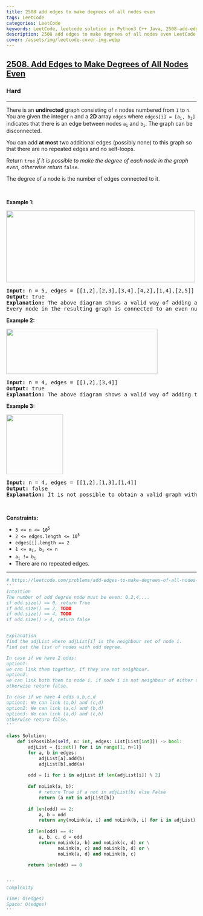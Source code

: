 ```yaml
---
title: 2508 add edges to make degrees of all nodes even
tags: LeetCode
categories: LeetCode
keywords: LeetCode, leetcode solution in Python3 C++ Java, 2508-add-edges-to-make-degrees-of-all-nodes-even solution
description: 2508 add edges to make degrees of all nodes even LeetCode Solution Explained
cover: /assets/img/leetcode-cover-img.webp
---
```



<h2><a href="https://leetcode.com/problems/add-edges-to-make-degrees-of-all-nodes-even/">2508. Add Edges to Make Degrees of All Nodes Even</a></h2><h3>Hard</h3><hr><div><p>There is an <strong>undirected</strong> graph consisting of <code>n</code> nodes numbered from <code>1</code> to <code>n</code>. You are given the integer <code>n</code> and a <strong>2D</strong> array <code>edges</code> where <code>edges[i] = [a<sub>i</sub>, b<sub>i</sub>]</code> indicates that there is an edge between nodes <code>a<sub>i</sub></code> and <code>b<sub>i</sub></code>. The graph can be disconnected.</p>

<p>You can add <strong>at most</strong> two additional edges (possibly none) to this graph so that there are no repeated edges and no self-loops.</p>

<p>Return <code>true</code><em> if it is possible to make the degree of each node in the graph even, otherwise return </em><code>false</code><em>.</em></p>

<p>The degree of a node is the number of edges connected to it.</p>

<p>&nbsp;</p>
<p><strong>Example 1:</strong></p>
<img alt="" src="https://assets.leetcode.com/uploads/2022/10/26/agraphdrawio.png" style="width: 500px; height: 190px;">
<pre><strong>Input:</strong> n = 5, edges = [[1,2],[2,3],[3,4],[4,2],[1,4],[2,5]]
<strong>Output:</strong> true
<strong>Explanation:</strong> The above diagram shows a valid way of adding an edge.
Every node in the resulting graph is connected to an even number of edges.
</pre>

<p><strong>Example 2:</strong></p>
<img alt="" src="https://assets.leetcode.com/uploads/2022/10/26/aagraphdrawio.png" style="width: 400px; height: 120px;">
<pre><strong>Input:</strong> n = 4, edges = [[1,2],[3,4]]
<strong>Output:</strong> true
<strong>Explanation:</strong> The above diagram shows a valid way of adding two edges.</pre>

<p><strong>Example 3:</strong></p>
<img alt="" src="https://assets.leetcode.com/uploads/2022/10/26/aaagraphdrawio.png" style="width: 150px; height: 158px;">
<pre><strong>Input:</strong> n = 4, edges = [[1,2],[1,3],[1,4]]
<strong>Output:</strong> false
<strong>Explanation:</strong> It is not possible to obtain a valid graph with adding at most 2 edges.</pre>

<p>&nbsp;</p>
<p><strong>Constraints:</strong></p>

<ul>
	<li><code>3 &lt;= n &lt;= 10<sup>5</sup></code></li>
	<li><code>2 &lt;= edges.length &lt;= 10<sup>5</sup></code></li>
	<li><code>edges[i].length == 2</code></li>
	<li><code>1 &lt;= a<sub>i</sub>, b<sub>i</sub> &lt;= n</code></li>
	<li><code>a<sub>i</sub> != b<sub>i</sub></code></li>
	<li>There are no repeated edges.</li>
</ul>
</div>

---




```python
# https://leetcode.com/problems/add-edges-to-make-degrees-of-all-nodes-even/
'''
Intuition
The number of odd degree node must be even: 0,2,4,...
if odd.size() == 0, return True
if odd.size() == 2, TODO
if odd.size() == 4, TODO
if odd.size() > 4, return false


Explanation
find the adjList where adjList[i] is the neighbour set of node i.
Find out the list of nodes with odd degree.

In case if we have 2 odds:
option1:
we can link them together, if they are not neighbour.
option2:
we can link both them to node i, if node i is not neighbour of either of them.
otherwise return false.

In case if we have 4 odds a,b,c,d
option1: We can link (a,b) and (c,d)
option2: We can link (a,c) and (b,d)
option3: We can link (a,d) and (c,b)
otherwise return false.
'''

class Solution:
    def isPossible(self, n: int, edges: List[List[int]]) -> bool:
        adjList = {i:set() for i in range(1, n+1)}
        for a, b in edges:
            adjList[a].add(b)
            adjList[b].add(a)
        
        odd = [i for i in adjList if len(adjList[i]) % 2]
        
        def noLink(a, b):
            # return True if a not in adjList[b] else False
            return (a not in adjList[b]) 
                
        if len(odd) == 2:
            a, b = odd
            return any(noLink(a, i) and noLink(b, i) for i in adjList)
        
        if len(odd) == 4:
            a, b, c, d = odd
            return noLink(a, b) and noLink(c, d) or \
                   noLink(a, c) and noLink(b, d) or \
                   noLink(a, d) and noLink(b, c)
        
        return len(odd) == 0
    
    
'''
Complexity

Time: O(edges)
Space: O(edges)
'''
```

